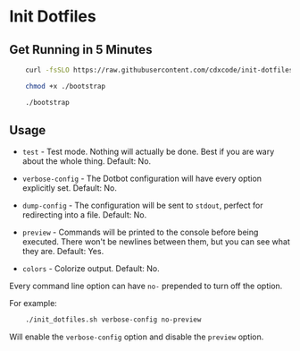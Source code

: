 Init Dotfiles
=============

Get Running in 5 Minutes
------------------------

```bash
    curl -fsSLO https://raw.githubusercontent.com/cdxcode/init-dotfiles/master/bootstrap

    chmod +x ./bootstrap

    ./bootstrap
```

Usage
--------------------

- `test` - Test mode. Nothing will actually be done. Best if you are wary
    about the whole thing. Default: No.

- `verbose-config` - The Dotbot configuration will have every option
    explicitly set. Default: No.

- `dump-config` - The configuration will be sent to `stdout`, perfect for
    redirecting into a file. Default: No.

- `preview` - Commands will be printed to the console before being executed.
    There won't be newlines between them, but you can see what they are. Default:
    Yes.

- `colors` - Colorize output. Default: No.

Every command line option can have `no-` prepended to turn off the option.

For example:

```bash
    ./init_dotfiles.sh verbose-config no-preview
```

Will enable the `verbose-config` option and disable the `preview` option.

[cdxcode]: https://github.com/cdxcode/cdxcode

